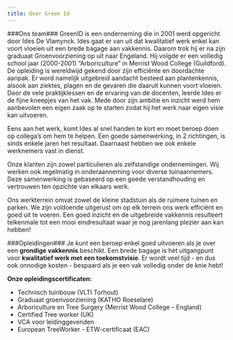 ```yaml
---
title: Over Green Id
---
```

###Ons team###
GreenID is een onderneming die in 2001 werd opgericht door Ides De Vlamynck. Ides gaat er van uit dat kwalitatief werk enkel kan voort vloeien uit een brede bagage aan vakkennis. Daarom trok hij er na zijn graduaat Groenvoorziening op uit naar Engeland. Hij volgde er een volledig school jaar (2000-2001) “Arboriculture” in Merrist Wood College (Guildford). De opleiding is wereldwijd gekend door zijn efficiënte en doordachte aanpak. Er word namelijk uitgebreid aandacht besteed aan plantenkennis, alsook aan ziektes, plagen en de gevaren die daaruit kunnen voort vloeien. Door de vele praktijklessen en de ervaring van de docenten, leerde Ides er de fijne kneepjes van het vak. Mede door zijn ambitie en inzicht werd hem aanbevolen een eigen zaak op te starten zodat hij het werk naar eigen visie kan uitvoeren.

Eens aan het werk, komt Ides al snel handen te kort en moet beroep doen op collega’s om hem te helpen. Een goede samenwerking, in 2 richtingen, is sinds enkele jaren het resultaat. Daarnaast hebben we ook enkele werknemers vast in dienst.

Onze klanten zijn zowel particulieren als zelfstandige ondernemingen. Wij werken ook regelmatig in onderaanneming voor diverse tuinaannemers. Deze samenwerking is gebaseerd op een goede verstandhouding en vertrouwen ten opzichte van elkaars werk.

Ons werkterrein omvat zowel de kleine stadstuin als de ruimere tuinen en parken. We zijn voldoende uitgerust om op elk terrein ons werk efficiënt en goed uit te voeren. Een goed inzicht en de uitgebreide vakkennis resulteert telkenmale tot een mooi eindresultaat waar je nog jarenlang plezier aan kan hebben!

###Opleidingen###
Je kunt een beroep enkel goed uitvoeren als je over een **grondige vakkennis** beschikt. Een brede bagage is hèt uitgangpunt voor **kwalitatief werk met een toekomstvisie**. Er wordt veel tijd - en dus ook onnodige kosten - bespaard als je een vak volledig onder de knie hebt!

**Onze opleidingscertificaten:**
* Technisch tuinbouw (VLTI Torhout)
* Graduaat groenvoorziening (KATHO Roeselare)
* Arboriculture en Tree Surgery (Merrist Wood College – England)
* Certified Tree worker (UK)
* VCA voor leidinggevenden
* European TreeWorker - ETW-certificaat (EAC)
